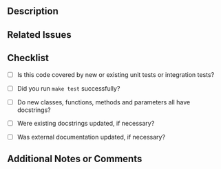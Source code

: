<!--
Thanks for contributing a pull request!

If this is your first time, please have a look at the contribution guidelines here:

https://github.com/pinnacledb/pinnacledb/blob/main/CONTRIBUTING.md
-->


## Description

<!-- A brief description of the changes in this pull request -->


## Related Issues

<!-- Link to any related github issues here.

Examples:
   Update serialization (fix #1234)
   Move data to location (see #3456)

You might want to read
https://github.com/blog/1506-closing-issues-via-pull-requests
-->


## Checklist

- [ ] Is this code covered by new or existing unit tests or integration tests?
- [ ] Did you run `make test` successfully?
- [ ] Do new classes, functions, methods and parameters all have docstrings?
- [ ] Were existing docstrings updated, if necessary?
- [ ] Was external documentation updated, if necessary?


## Additional Notes or Comments
